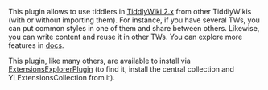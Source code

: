 This plugin allows to use tiddlers in [TiddlyWiki 2.x](https://classic.tiddlywiki.com) from other TiddlyWikis (with or without importing them).
For instance, if you have several TWs, you can put common styles in one of them and share between others.
Likewise, you can write content and reuse it in other TWs.
You can explore more features in [docs](https://yakovl.github.io/TiddlyWiki_SharedTiddlersPlugin/#SharedTiddlersPluginInfo).

This plugin, like many others, are available to install via [ExtensionsExplorerPlugin](https://github.com/YakovL/TiddlyWiki_ExtensionsExplorerPlugin) (to find it, install the central collection and YLExtensionsCollection from it).
